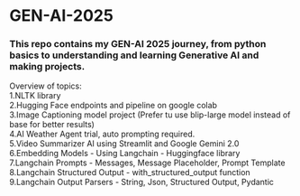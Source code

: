 # GEN-AI-2025

### This repo contains my GEN-AI 2025 journey, from python basics to understanding and learning Generative AI and making projects.
Overview of topics: <br>
1.NLTK library <br>
2.Hugging Face endpoints and pipeline on google colab <br>
3.Image Captioning model project (Prefer tu use blip-large model instead of base for better results)<br>
4.AI Weather Agent trial, auto prompting required. <br>
5.Video Summarizer AI using Streamlit and Google Gemini 2.0 <br>
6.Embedding Models - Using Langchain - Huggingface library <br>
7.Langchain Prompts - Messages, Message Placeholder, Prompt Template <br>
8.Langchain Structured Output - with_structured_output function <br>
9.Langchain Output Parsers - String, Json, Structured Output, Pydantic
